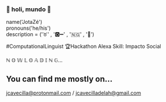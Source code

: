 ### 👐 holi, mundo 👐


name('JotaZé') <br>
pronouns('he/his') <br>
description = ('♉' , '🅾️➖' , '🇳🇬'  , '🐶')

#ComputationalLinguist 
🏆Hackathon Alexa Skill: Impacto Social

ℕ 𝕆 𝕎 𝕃 𝕆 𝔸 𝔻 𝕀 ℕ 𝔾... 


<!-- lista

💝
things_i_love = []

🚩
things_i_love_to_hate = []

-->




## You can find me mostly on...

<a src="https://www.linkedin.com/in/jc-avecilla/" alt="LinkedIn">

jcavecilla@protonmail.com 
/
jcavecilladelah@gmail.com




<!--  

my CV from my webpage 👉🏻 My webpage

👀 my blog 👉🏻 My blog

👀 my portfolio 👉🏻 My portfolio

-->



<!--
---

**jcavecilla/jcavecilla** is a ✨ _special_ ✨ repository because its `README.md` (this file) appears on your GitHub profile.

Here are some ideas to get you started:

- 🔭 I’m currently working on ...
- 🌱 I’m currently learning ...
- 👯 I’m looking to collaborate on ...
- 🤔 I’m looking for help with ...
- 💬 Ask me about ...
- 📫 How to reach me: ...
- 😄 Pronouns: ...
- ⚡ Fun fact: ...
-->


